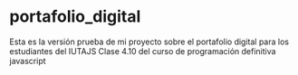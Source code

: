 # portafolio_digital
Esta es la versión prueba de mi proyecto sobre el portafolio digital para los estudiantes del IUTAJS
Clase 4.10 del curso de programación definitiva javascript

